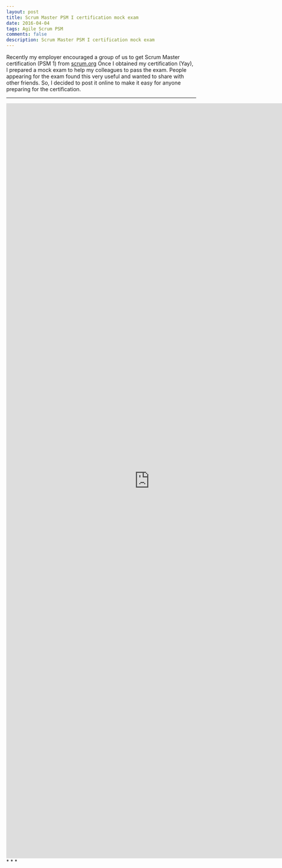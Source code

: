 ```yaml
---
layout: post
title: Scrum Master PSM I certification mock exam
date: 2016-04-04
tags: Agile Scrum PSM
comments: false
description: Scrum Master PSM I certification mock exam
---
```

Recently my employer encouraged a group of us to get Scrum Master certification (PSM 1) from [scrum.org](https://www.scrum.org/)
Once I obtained my certification (Yay), I prepared a mock exam to help my colleagues to pass the exam.
People appearing for the exam found this very useful and wanted to share with other friends.
So, I decided to post it online to make it easy for anyone preparing for the certification.
* * *
<iframe src="https://docs.google.com/forms/d/1ymhZB6blUC42Sn2XAPgYrC88Ak_4u4Hm4GX0GTzfHzE/viewform?embedded=true" width="760" height="2000" frameborder="0" marginheight="0" marginwidth="0">Loading...</iframe>
* * *
